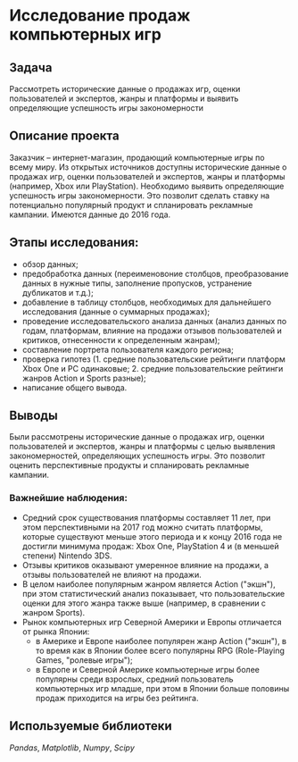# Исследование продаж компьютерных игр
## Задача
Рассмотреть исторические данные о продажах игр, оценки пользователей и экспертов, жанры и платформы и выявить определяющие успешность игры закономерности
## Описание проекта
Заказчик – интернет-магазин, продающий компьютерные игры по всему миру. Из открытых источников доступны исторические данные о продажах игр, оценки пользователей и экспертов, жанры и платформы (например, Xbox или PlayStation). Необходимо выявить определяющие успешность игры закономерности. Это позволит сделать ставку на потенциально популярный продукт и спланировать рекламные кампании.
Имеются данные до 2016 года.
## Этапы исследования:
* обзор данных;
* предобработка данных (переименовоние столбцов, преобразование данных в нужные типы, заполнение пропусков, устранение дубликатов и т.д.);
* добавление в таблицу столбцов, необходимых для дальнейшего исследования (данные о суммарных продажах);
* проведение исследовательского анализа данных (анализ данных по годам, платформам, влияние на продажи отзывов пользователей и критиков, отнесенности к определенным жанрам);
* составление портрета пользователя каждого региона;
* проверка гипотез (1. средние пользовательские рейтинги платформ Xbox One и PC одинаковые; 2. средние пользовательские рейтинги жанров Action и Sports разные);
* написание общего вывода.
## Выводы
Были рассмотрены  исторические данные о продажах игр, оценки пользователей и экспертов, жанры и платформы с целью выявления закономерностей, определяющих успешность игры. Это позволит оценить перспективные продукты и спланировать рекламные кампании.
### Важнейшие наблюдения:
* Средний срок существования платформы составляет 11 лет, при этом перспективными на 2017 год можно считать платформы, которые существуют меньше этого периода и к концу 2016 года не достигли минимума продаж: Xbox One, PlayStation 4 и (в меньшей степени) Nintendo 3DS.
* Отзывы критиков оказывают умеренное влияние на продажи, а отзывы пользователей не влияют на продажи.
* В целом наиболее популярным жанром является Action ("экшн"), при этом статистический анализ показывает, что пользовательские оценки для этого жанра также выше (например, в сравнении с жанром Sports).
* Рынок компьютерных игр Северной Америки и Европы отличается от рынка Японии:
    * в Америке и Европе наиболее популярен жанр Action ("экшн"), в то время как в Японии более всего популярны RPG (Role-Playing Games, "ролевые игры");
    * в Европе и Северной Америке компьютерные игры более популярны среди взрослых, средний пользователь компьютерных игр младше, при этом в Японии больше половины продаж приходится на игры без рейтинга.
## Используемые библиотеки
*Pandas*, *Matplotlib*, *Numpy*, *Scipy*

